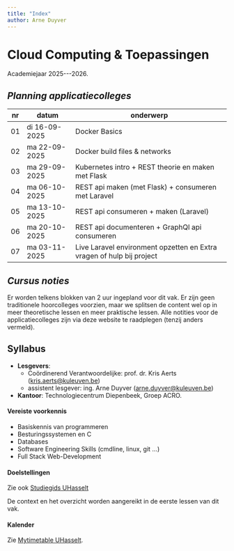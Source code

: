 ```yaml
---
title: "Index"
author: Arne Duyver
---
```


# Cloud Computing & Toepassingen

Academiejaar 2025---2026.


## _Planning applicatiecolleges_

| nr  | datum         | onderwerp                                                                    |
|-----|---------------|------------------------------------------------------------------------------|
| 01  | di 16-09-2025 | Docker Basics                                                                |
| 02  | ma 22-09-2025 | Docker build files & networks                                                |
| 03  | ma 29-09-2025 | Kubernetes intro + REST theorie en maken met Flask                           |
| 04  | ma 06-10-2025 | REST api maken (met Flask) + consumeren met Laravel                          |
| 05  | ma 13-10-2025 | REST api consumeren + maken (Laravel)                                        |
| 06  | ma 20-10-2025 | REST api documenteren + GraphQl api consumeren                               |
| 07  | ma 03-11-2025 | Live Laravel environment opzetten en Extra vragen of hulp bij project        |

## _Cursus noties_

Er worden telkens blokken van 2 uur ingepland voor dit vak. Er zijn geen traditionele hoorcolleges voorzien, maar we splitsen de content wel op in meer theoretische lessen en meer praktische lessen. Alle notities voor de applicatiecolleges zijn via deze website te raadplegen (tenzij anders vermeld).

<!-- ### Inhoudsopgave

- Applicatiecolleges:
    1. [Docker Basics](/Docker/docker_basics/) 
    2. [Docker build files](/Docker/docker_build_files/)
    3. [Docker networks](/Docker/docker-compose_services/) -->
    

## Syllabus

- **Lesgevers**:
    + Coördinerend Verantwoordelijke: prof. dr. Kris Aerts ([kris.aerts@kuleuven.be](mailto:kris.aerts@kuleuven.be))
    + assistent lesgever: ing. Arne Duyver ([arne.duyver@kuleuven.be](mailto:arne.duyver@kuleuven.be))
- **Kantoor**: Technologiecentrum Diepenbeek, Groep ACRO. 


<!-- #### Cursusbeschrijving

Dit opleidingsonderdeel focust op ... -->

#### Vereiste voorkennis

- Basiskennis van programmeren
- Besturingssystemen en C
- Databases
- Software Engineering Skills (cmdline, linux, git ...)
- Full Stack Web-Development

#### Doelstellingen

Zie ook [Studiegids UHasselt](https://studiegidswww.uhasselt.be/opleidingsonderdeel.aspx?a=2025&i=5553)
    
De context en het overzicht worden aangereikt in de eerste lessen van dit vak.


#### Kalender

Zie [Mytimetable UHasselt](https://mytimetable.uhasselt.be/).

